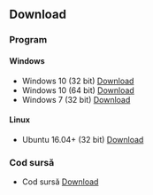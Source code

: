 ## Download

### Program

#### Windows
- Windows 10 (32 bit) [Download](https://gofile.io/?c=hrsYCm)
- Windows 10 (64 bit) [Download](https://gofile.io/?c=2kWCIT)
- Windows 7 (32 bit) [Download](https://gofile.io/?c=1zS4Lv)

#### Linux
- Ubuntu 16.04+ (32 bit) [Download](https://gofile.io/?c=Sy4n27)

### Cod sursă
- Cod sursă [Download](https://gofile.io/?c=CtKo2S)
